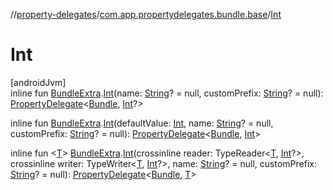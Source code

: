 //[property-delegates](../../index.md)/[com.app.propertydelegates.bundle.base](index.md)/[Int](-int.md)

# Int

[androidJvm]\
inline fun [BundleExtra](../com.app.propertydelegates.bundle/-bundle-extra/index.md).[Int](-int.md)(name: [String](https://kotlinlang.org/api/latest/jvm/stdlib/kotlin/-string/index.html)? = null, customPrefix: [String](https://kotlinlang.org/api/latest/jvm/stdlib/kotlin/-string/index.html)? = null): [PropertyDelegate](../com.app.propertydelegates/-property-delegate/index.md)<[Bundle](https://developer.android.com/reference/kotlin/android/os/Bundle.html), [Int](https://kotlinlang.org/api/latest/jvm/stdlib/kotlin/-int/index.html)?>

inline fun [BundleExtra](../com.app.propertydelegates.bundle/-bundle-extra/index.md).[Int](-int.md)(defaultValue: [Int](https://kotlinlang.org/api/latest/jvm/stdlib/kotlin/-int/index.html), name: [String](https://kotlinlang.org/api/latest/jvm/stdlib/kotlin/-string/index.html)? = null, customPrefix: [String](https://kotlinlang.org/api/latest/jvm/stdlib/kotlin/-string/index.html)? = null): [PropertyDelegate](../com.app.propertydelegates/-property-delegate/index.md)<[Bundle](https://developer.android.com/reference/kotlin/android/os/Bundle.html), [Int](https://kotlinlang.org/api/latest/jvm/stdlib/kotlin/-int/index.html)>

inline fun <[T](-int.md)> [BundleExtra](../com.app.propertydelegates.bundle/-bundle-extra/index.md).[Int](-int.md)(crossinline reader: TypeReader<[T](-int.md), [Int](https://kotlinlang.org/api/latest/jvm/stdlib/kotlin/-int/index.html)?>, crossinline writer: TypeWriter<[T](-int.md), [Int](https://kotlinlang.org/api/latest/jvm/stdlib/kotlin/-int/index.html)?>, name: [String](https://kotlinlang.org/api/latest/jvm/stdlib/kotlin/-string/index.html)? = null, customPrefix: [String](https://kotlinlang.org/api/latest/jvm/stdlib/kotlin/-string/index.html)? = null): [PropertyDelegate](../com.app.propertydelegates/-property-delegate/index.md)<[Bundle](https://developer.android.com/reference/kotlin/android/os/Bundle.html), [T](-int.md)>
